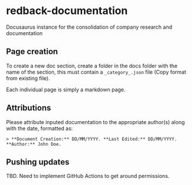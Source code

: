 # redback-documentation
Docusaurus instance for the consolidation of company research and documentation

## Page creation

To create a new doc section, create a folder in the docs folder with the name of the section, this must contain a `_category_.json` file (Copy format from existing file). 

Each individual page is simply a markdown page.

## Attributions

Please attribute inputed documentation to the appropriate author(s) along with the date, formatted as:

`> **Document Creation:** DD/MM/YYYY. **Last Edited:** DD/MM/YYYY. **Author:** John Doe.`

## Pushing updates

TBD. Need to implement GitHub Actions to get around permissions.